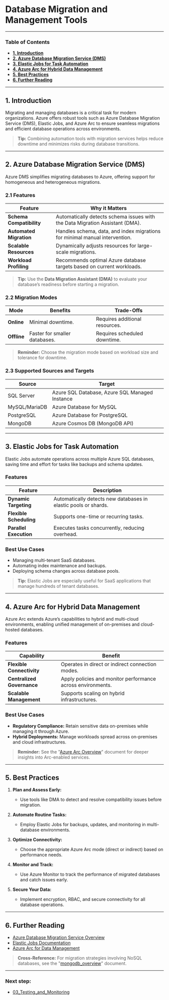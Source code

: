 # **Database Migration and Management Tools**

---
### **Table of Contents**

- [**1. Introduction**](#1-introduction)
- [**2. Azure Database Migration Service (DMS)**](#2-azure-database-migration-service-dms)
- [**3. Elastic Jobs for Task Automation**](#3-elastic-jobs-for-task-automation)
- [**4. Azure Arc for Hybrid Data Management**](#4-azure-arc-for-hybrid-data-management)
- [**5. Best Practices**](#5-best-practices)
- [**6. Further Reading**](#6-further-reading)

---

## **1. Introduction**

Migrating and managing databases is a critical task for modern organizations. Azure offers robust tools such as Azure Database Migration Service (DMS), Elastic Jobs, and Azure Arc to ensure seamless migrations and efficient database operations across environments.

> **Tip:** Combining automation tools with migration services helps reduce downtime and minimizes risks during database transitions.

---

## **2. Azure Database Migration Service (DMS)**

Azure DMS simplifies migrating databases to Azure, offering support for homogeneous and heterogeneous migrations.

### **2.1 Features**

|**Feature**|**Why it Matters**|
|---|---|
|**Schema Compatibility**|Automatically detects schema issues with the Data Migration Assistant (DMA).|
|**Automated Migration**|Handles schema, data, and index migrations for minimal manual intervention.|
|**Scalable Resources**|Dynamically adjusts resources for large-scale migrations.|
|**Workload Profiling**|Recommends optimal Azure database targets based on current workloads.|

> **Tip:** Use the **Data Migration Assistant (DMA)** to evaluate your database’s readiness before starting a migration.

### **2.2 Migration Modes**

|**Mode**|**Benefits**|**Trade-Offs**|
|---|---|---|
|**Online**|Minimal downtime.|Requires additional resources.|
|**Offline**|Faster for smaller databases.|Requires scheduled downtime.|

> **Reminder:** Choose the migration mode based on workload size and tolerance for downtime.

### **2.3 Supported Sources and Targets**

|**Source**|**Target**|
|---|---|
|SQL Server|Azure SQL Database, Azure SQL Managed Instance|
|MySQL/MariaDB|Azure Database for MySQL|
|PostgreSQL|Azure Database for PostgreSQL|
|MongoDB|Azure Cosmos DB (MongoDB API)|

---

## **3. Elastic Jobs for Task Automation**

Elastic Jobs automate operations across multiple Azure SQL databases, saving time and effort for tasks like backups and schema updates.

### **Features**

|**Feature**|**Description**|
|---|---|
|**Dynamic Targeting**|Automatically detects new databases in elastic pools or shards.|
|**Flexible Scheduling**|Supports one-time or recurring tasks.|
|**Parallel Execution**|Executes tasks concurrently, reducing overhead.|

### **Best Use Cases**

- Managing multi-tenant SaaS databases.
- Automating index maintenance and backups.
- Deploying schema changes across database pools.

> **Tip:** Elastic Jobs are especially useful for SaaS applications that manage hundreds of tenant databases.

---

## **4. Azure Arc for Hybrid Data Management**

Azure Arc extends Azure’s capabilities to hybrid and multi-cloud environments, enabling unified management of on-premises and cloud-hosted databases.

### **Features**

|**Capability**|**Benefit**|
|---|---|
|**Flexible Connectivity**|Operates in direct or indirect connection modes.|
|**Centralized Governance**|Apply policies and monitor performance across environments.|
|**Scalable Management**|Supports scaling on hybrid infrastructures.|

### **Best Use Cases**

- **Regulatory Compliance:** Retain sensitive data on-premises while managing it through Azure.
- **Hybrid Deployments:** Manage workloads spread across on-premises and cloud infrastructures.

> **Reminder:** See the "[Azure Arc Overview](#azure_arc_overview)" document for deeper insights into Arc-enabled services.

---

## **5. Best Practices**

1. **Plan and Assess Early:**
    
    - Use tools like DMA to detect and resolve compatibility issues before migration.
2. **Automate Routine Tasks:**
    
    - Employ Elastic Jobs for backups, updates, and monitoring in multi-database environments.
3. **Optimize Connectivity:**
    
    - Choose the appropriate Azure Arc mode (direct or indirect) based on performance needs.
4. **Monitor and Track:**
    
    - Use Azure Monitor to track the performance of migrated databases and catch issues early.
5. **Secure Your Data:**
    
    - Implement encryption, RBAC, and secure connectivity for all database operations.

---

## **6. Further Reading**

- [Azure Database Migration Service Overview](https://learn.microsoft.com/en-us/azure/dms/overview)
- [Elastic Jobs Documentation](https://learn.microsoft.com/en-us/azure/azure-sql/database/elastic-jobs-overview)
- [Azure Arc for Data Management](https://learn.microsoft.com/en-us/azure/azure-arc/data/overview)

> **Cross-Reference:** For migration strategies involving NoSQL databases, see the "[mongodb_overview](mongodb_overview.md)" document.

---
### Next step:
- [03_Testing_and_Monitoring](../../03_Testing_and_Monitoring/03_Testing_and_Monitoring.md)